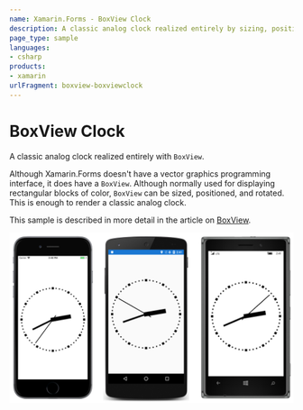 ```yaml
---
name: Xamarin.Forms - BoxView Clock
description: A classic analog clock realized entirely by sizing, positioning, and rotating BoxViews
page_type: sample
languages:
- csharp
products:
- xamarin
urlFragment: boxview-boxviewclock
---
```

# BoxView Clock

A classic analog clock realized entirely with `BoxView`.

Although Xamarin.Forms doesn't have a vector graphics programming interface, it does have a `BoxView`. Although normally used for displaying rectangular blocks of color, `BoxView` can be sized, positioned, and rotated. This is enough to render a classic analog clock.

This sample is described in more detail in the article on [BoxView](https://docs.microsoft.com/xamarin/xamarin-forms/user-interface/boxview/).

![BoxView Clock application screenshot](Screenshots/01Triple.png "BoxView Clock application screenshot")
